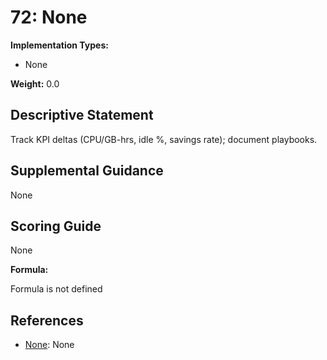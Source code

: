 # 72: None

**Implementation Types:**

- None

**Weight:** 0.0

## Descriptive Statement

Track KPI deltas (CPU/GB-hrs, idle %, savings rate); document playbooks.

## Supplemental Guidance

None

## Scoring Guide

None

**Formula:**

Formula is not defined

## References

- [None](None): None

